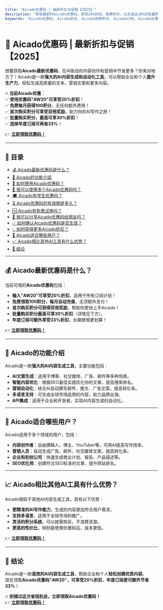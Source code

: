 ```yaml
---
title: "Aicado优惠码 | 最新折扣与促销【2025】"
description: "获取最新的Aicado优惠码，享受20%折扣、免费积分，以及高达30%的批量购买优惠。立即注册，自动应用折扣！"
keywords: "Aicado优惠码, Aicado折扣, Aicado免费积分, Aicado订阅, Aicado优惠活动"
---
```


# 🎯 Aicado优惠码 | 最新折扣与促销【2025】

想要获取**Aicado最新优惠码**，在AI驱动的内容创作和营销中节省更多？你来对地方了！Aicado是一款**强大的AI内容生成和自动化工具**，可以帮助企业和个人**提升生产力**，轻松生成高质量的文本、营销文案和更多内容。

🔥 **当前Aicado优惠**：  
✅ **使用优惠码"AW20"可享受20%折扣**！  
✅ **免费每月获得100积分**，无任何额外费用！  
✅ **首次购买积分可享受双倍奖励**，助力你的AI写作之旅！  
✅ **批量购买积分，最高可享30%折扣**！  
✅ **选择年度订阅可再省33%**！  

👉 **[立即领取优惠码！](https://bit.ly/4lb9hTS)**  

---

## 📌 目录
- [💰 Aicado最新优惠码是什么？](#-aicado最新优惠码是什么)
- [🚀 Aicado的功能介绍](#-aicado的功能介绍)
- [🛒 如何使用Aicado优惠码？](#-如何使用aicado优惠码)
- [🔢 我可以使用多个Aicado优惠码吗？](#-我可以使用多个aicado优惠码吗)
- [🎓 Aicado有学生优惠吗？](#-aicado有学生优惠吗)
- [⏳ Aicado优惠码的有效期是多久？](#-aicado优惠码的有效期是多久)
- [🆓 Aicado有免费试用吗？](#-aicado有免费试用吗)
- [👥 我可以分享Aicado优惠码给朋友吗？](#-我可以分享aicado优惠码给朋友吗)
- [✅ 如何确认Aicado优惠码是否生效？](#-如何确认aicado优惠码是否生效)
- [💡 如何获得更多Aicado折扣？](#-如何获得更多aicado折扣)
- [🔄 Aicado适合哪些用户？](#-aicado适合哪些用户)
- [📈 Aicado相比其他AI工具有什么优势？](#-aicado相比其他ai工具有什么优势)
- [🏁 结论](#-结论)

---

## 💰 Aicado最新优惠码是什么？

当前可用的**Aicado优惠码**包括：
- **输入"AW20"可享受20%折扣**，适用于所有订阅计划！  
- **免费领取100积分，每月自动充值**，无须额外支付！  
- **首次购买积分可获得双倍奖励**，帮助你更快上手Aicado！  
- **批量购买积分最高可享30%折扣**（详情见下方）。  
- **年度订阅可额外享受33%折扣**，长期使用更划算！  

👉 **[立即领取优惠码！](https://bit.ly/4lb9hTS)**  

---

## 🚀 Aicado的功能介绍

Aicado是一款**强大的AI内容生成工具**，主要功能包括：

- **AI文案生成**：适用于博客、社交媒体、广告、邮件等多种场景。  
- **智能内容优化**：根据SEO最佳实践优化你的文章，提高搜索排名。  
- **营销自动化**：结合AI自动撰写邮件、推文、广告文案，提高转化率。  
- **多语言支持**：可生成全球市场适用的内容，助力品牌出海。  
- **API集成**：适用于企业和开发者，实现AI内容生成的自动化。  

---

## 🔄 Aicado适合哪些用户？

Aicado适用于多个领域的用户，包括：
- **内容创作者**：自由撰稿人、博主、YouTuber等，可用AI提高写作效率。  
- **营销人员**：自动生成广告、邮件、社交媒体文案，提高转化率。  
- **企业和初创公司**：快速生成商业计划、报告、产品描述等。  
- **SEO优化师**：创建符合SEO标准的文章，提升网站排名。  

---

## 📈 Aicado相比其他AI工具有什么优势？

Aicado相较于其他AI内容生成工具，具有以下优势：
- **更精准的AI写作能力**，生成的内容更加符合用户需求。  
- **支持多语言**，适用于全球市场的推广。  
- **灵活的积分系统**，可以按需购买，不浪费资源。  
- **更高的性价比**，特别是使用优惠码后，成本更低。  

👉 **[立即领取优惠码！](https://bit.ly/4lb9hTS)**  

---

## 🏁 结论

Aicado是一款**高效的AI内容生成工具**，帮助企业和个人**轻松创建优质内容**。  
现在领取**Aicado优惠码"AW20"，可享受20%折扣**，**年度订阅更可额外节省33%**！  

🔥 **别错过这次省钱机会，立即领取Aicado优惠码！**  
👉 **[立即领取优惠码！](https://bit.ly/4lb9hTS)**  
